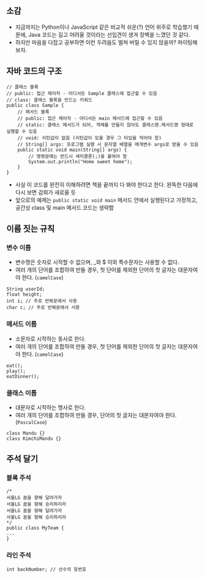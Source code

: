 ## 소감

- 지금까지는 Python이나 JavaScript 같은 비교적 쉬운(?) 언어 위주로 학습했기 때문에, Java 코드는 길고 어려울 것이라는 선입견이 생겨 장벽을 느꼈던 것 같다.
- 하지만 마음을 다잡고 공부하면 이런 두려움도 떨쳐 버릴 수 있지 않을까? 파이팅해보자.

## 자바 코드의 구조

```
// 클래스 블록
// public: 접근 제어자 - 어디서든 Sample 클래스에 접근할 수 있음
// class: 클래스 블록을 만드는 키워드
public class Sample {
    // 메서드 블록
    // public: 접근 제어자 - 어디서든 main 메서드에 접근할 수 있음
    // static: 클래스 메서드가 되어, 객체를 만들지 않아도 클래스명.메서드명 형태로 실행할 수 있음
    // void: 리턴값이 없음 (리턴값이 있을 경우 그 타입을 적어야 함)
    // String[] args: 프로그램 실행 시 문자열 배열을 매개변수 args로 받을 수 있음
    public static void main(String[] args) {
        // 명령문에는 반드시 세미콜론(;)을 붙여야 함
        System.out.println("Home sweet home");
    }
}
```

- 사실 이 코드를 완전히 이해하려면 책을 끝까지 다 봐야 한다고 한다. 완독한 다음에 다시 보면 감회가 새로울 듯
- 앞으로의 예제는 `public static void main` 메서드 안에서 실행된다고 가정하고, 공간상 class 및 main 메서드 코드는 생략함

## 이름 짓는 규칙

### 변수 이름

- 변수명은 숫자로 시작할 수 없으며, \_와 $ 이외 특수문자는 사용할 수 없다.
- 여러 개의 단어를 조합하여 만들 경우, 첫 단어를 제외한 단어의 첫 글자는 대문자여야 한다. (`camelCase`)

```
String userId;
float height;
int i; // 주로 반복문에서 사용
char c; // 주로 반복문에서 사용
```

### 메서드 이름

- 소문자로 시작하는 동사로 한다.
- 여러 개의 단어를 조합하여 만들 경우, 첫 단어를 제외한 단어의 첫 글자는 대문자여야 한다. (`camelCase`)

```
eat();
play();
eatDinner();
```

### 클래스 이름

- 대문자로 시작하는 명사로 한다.
- 여러 개의 단어를 조합하여 만들 경우, 단어의 첫 글자는 대문자여야 한다. (`PascalCase`)

```
class Mandu {}
class KimchiMandu {}
```

## 주석 달기

### 블록 주석

```
/*
서울LG 꿈을 향해 달려가자
서울LG 꿈을 향해 승리하리라
서울LG 꿈을 향해 달려가자
서울LG 꿈을 향해 승리하리라
*/
public class MyTeam {
...
}
```

### 라인 주석

```
int backNumber; // 선수의 등번호
```
